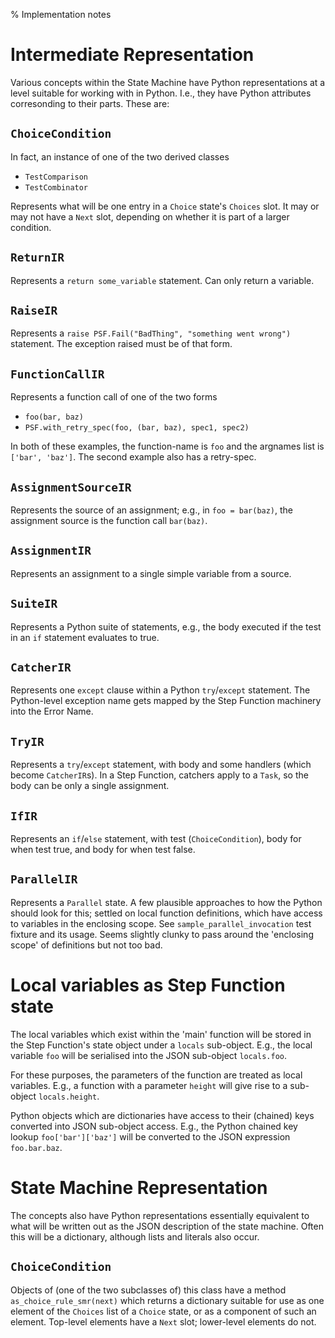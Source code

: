 % Implementation notes


# Intermediate Representation

Various concepts within the State Machine have Python representations
at a level suitable for working with in Python.  I.e., they have
Python attributes corresonding to their parts.  These are:

## `ChoiceCondition`

In fact, an instance of one of the two derived classes

* `TestComparison`
* `TestCombinator`

Represents what will be one entry in a `Choice` state's `Choices`
slot.  It may or may not have a `Next` slot, depending on whether it
is part of a larger condition.

## `ReturnIR`

Represents a `return some_variable` statement.  Can only return a
variable.

## `RaiseIR`

Represents a `raise PSF.Fail("BadThing", "something went wrong")`
statement.  The exception raised must be of that form.

## `FunctionCallIR`

Represents a function call of one of the two forms

* `foo(bar, baz)`
* `PSF.with_retry_spec(foo, (bar, baz), spec1, spec2)`

In both of these examples, the function-name is `foo` and the argnames
list is `['bar', 'baz']`.  The second example also has a retry-spec.

## `AssignmentSourceIR`

Represents the source of an assignment; e.g., in `foo = bar(baz)`, the
assignment source is the function call `bar(baz)`.

## `AssignmentIR`

Represents an assignment to a single simple variable from a source.

## `SuiteIR`

Represents a Python suite of statements, e.g., the body executed if
the test in an `if` statement evaluates to true.

## `CatcherIR`

Represents one `except` clause within a Python `try`/`except`
statement.  The Python-level exception name gets mapped by the Step
Function machinery into the Error Name.

## `TryIR`

Represents a `try`/`except` statement, with body and some handlers
(which become `CatcherIR`s).  In a Step Function, catchers apply to a
`Task`, so the body can be only a single assignment.

## `IfIR`

Represents an `if`/`else` statement, with test (`ChoiceCondition`),
body for when test true, and body for when test false.

## `ParallelIR`

Represents a `Parallel` state.  A few plausible approaches to how the
Python should look for this; settled on local function definitions,
which have access to variables in the enclosing scope.  See
`sample_parallel_invocation` test fixture and its usage.  Seems
slightly clunky to pass around the 'enclosing scope' of definitions
but not too bad.


# Local variables as Step Function state

The local variables which exist within the 'main' function will be
stored in the Step Function's state object under a `locals`
sub-object.  E.g., the local variable `foo` will be serialised into
the JSON sub-object `locals.foo`.

For these purposes, the parameters of the function are treated as
local variables.  E.g., a function with a parameter `height` will give
rise to a sub-object `locals.height`.

Python objects which are dictionaries have access to their (chained)
keys converted into JSON sub-object access.  E.g., the Python chained
key lookup `foo['bar']['baz']` will be converted to the JSON
expression `foo.bar.baz`.


# State Machine Representation

The concepts also have Python representations essentially equivalent
to what will be written out as the JSON description of the state
machine.  Often this will be a dictionary, although lists and literals
also occur.

## `ChoiceCondition`

Objects of (one of the two subclasses of) this class have a method
`as_choice_rule_smr(next)` which returns a dictionary suitable for use
as one element of the `Choices` list of a `Choice` state, or as a
component of such an element.  Top-level elements have a `Next` slot;
lower-level elements do not.
